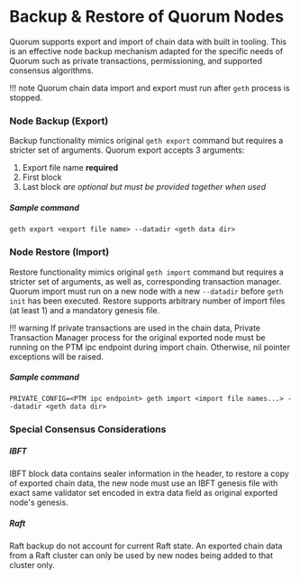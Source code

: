 # Backup & Restore of Quorum Nodes

Quorum supports export and import of chain data with built in tooling. This is an effective node backup mechanism adapted for the specific needs of Quorum such 
as private transactions, permissioning, and supported consensus algorithms.


!!! note
    Quorum chain data import and export must run after `geth` process is stopped.

### Node Backup (Export)

Backup functionality mimics original `geth export` command but requires a stricter set of arguments. Quorum export accepts 3 arguments:

1. Export file name **required**
3. First block
4. Last block *are optional but must be provided together when used*

##### Sample command

`geth export <export file name> --datadir <geth data dir>`

### Node Restore (Import)

Restore functionality mimics original `geth import` command but requires a stricter set of arguments, as well as, corresponding transaction manager.
Quorum import must run on a new node with a new `--datadir` before `geth init` has been executed. Restore supports arbitrary number of import files (at least 1) and a mandatory genesis file.

!!! warning
    If private transactions are used in the chain data, Private Transaction Manager process for the original exported node 
    must be running on the PTM ipc endpoint during import chain. Otherwise, nil pointer exceptions will be raised.

##### Sample command

`PRIVATE_CONFIG=<PTM ipc endpoint> geth import <import file names...> --datadir <geth data dir>`

### Special Consensus Considerations

##### IBFT

IBFT block data contains sealer information in the header, to restore a copy of exported chain data, the new node must use an 
IBFT genesis file with exact same validator set encoded in extra data field as original exported node's genesis.

##### Raft

Raft backup do not account for current Raft state. An exported chain data from a Raft cluster can only be used by 
new nodes being added to that cluster only.